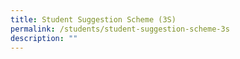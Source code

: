 ```yaml
---
title: Student Suggestion Scheme (3S)
permalink: /students/student-suggestion-scheme-3s
description: ""
---
```

